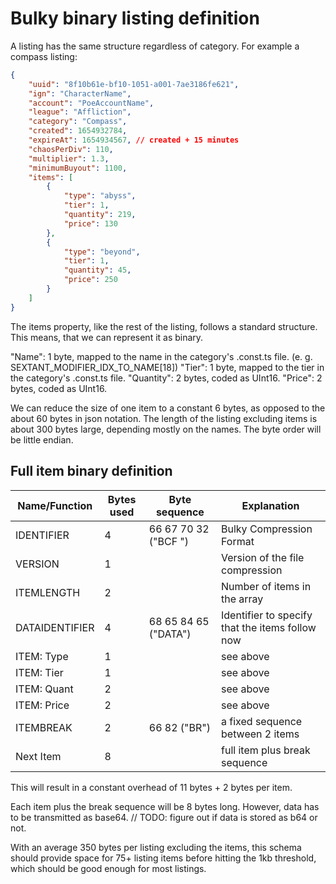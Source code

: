# Bulky binary listing definition

A listing has the same structure regardless of category. For example a compass listing:

```json
{
	"uuid": "8f10b61e-bf10-1051-a001-7ae3186fe621",
	"ign": "CharacterName",
	"account": "PoeAccountName",
	"league": "Affliction",
	"category": "Compass",
	"created": 1654932784,
	"expireAt": 1654934567, // created + 15 minutes
	"chaosPerDiv": 110,
	"multiplier": 1.3,
	"minimumBuyout": 1100,
	"items": [
		{
			"type": "abyss",
			"tier": 1,
			"quantity": 219,
			"price": 130
		},
		{
			"type": "beyond",
			"tier": 1,
			"quantity": 45,
			"price": 250
		}
	]
}
```

The items property, like the rest of the listing, follows a standard structure. This means, that we can represent it as binary.

"Name": 1 byte, mapped to the name in the category's .const.ts file. (e. g. SEXTANT_MODIFIER_IDX_TO_NAME[18])
"Tier": 1 byte, mapped to the tier in the category's .const.ts file.
"Quantity": 2 bytes, coded as UInt16.
"Price": 2 bytes, coded as UInt16.

We can reduce the size of one item to a constant 6 bytes, as opposed to the about 60 bytes in json notation.
The length of the listing excluding items is about 300 bytes large, depending mostly on the names.
The byte order will be little endian.

## Full item binary definition

| Name/Function  | Bytes used | Byte sequence        | Explanation                                     |
| -------------- | ---------- | -------------------- | ----------------------------------------------- |
| IDENTIFIER     | 4          | 66 67 70 32 ("BCF ") | Bulky Compression Format                        |
| VERSION        | 1          |                      | Version of the file compression                 |
| ITEMLENGTH     | 2          |                      | Number of items in the array                    |
| DATAIDENTIFIER | 4          | 68 65 84 65 ("DATA") | Identifier to specify that the items follow now |
| ITEM: Type     | 1          |                      | see above                                       |
| ITEM: Tier     | 1          |                      | see above                                       |
| ITEM: Quant    | 2          |                      | see above                                       |
| ITEM: Price    | 2          |                      | see above                                       |
| ITEMBREAK      | 2          | 66 82 ("BR")         | a fixed sequence between 2 items                |
| Next Item      | 8          |                      | full item plus break sequence                   |

This will result in a constant overhead of 11 bytes + 2 bytes per item.

Each item plus the break sequence will be 8 bytes long. However, data has to be transmitted as base64.
// TODO: figure out if data is stored as b64 or not.

With an average 350 bytes per listing excluding the items, this schema should provide space for 75+ listing items before hitting the 1kb threshold, which should be good enough for most listings.

